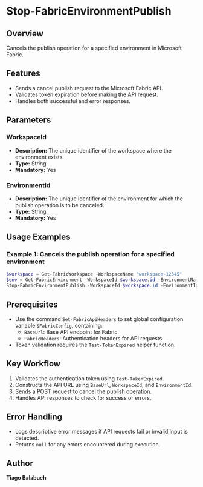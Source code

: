 # Stop-FabricEnvironmentPublish

## Overview

Cancels the publish operation for a specified environment in Microsoft Fabric.

## Features

- Sends a cancel publish request to the Microsoft Fabric API.
- Validates token expiration before making the API request.
- Handles both successful and error responses.

## Parameters

### WorkspaceId

- **Description:** The unique identifier of the workspace where the environment exists.
- **Type:** String
- **Mandatory:** Yes

### EnvironmentId

- **Description:** The unique identifier of the environment for which the publish operation is to be canceled.
- **Type:** String
- **Mandatory:** Yes

## Usage Examples

### Example 1: Cancels the publish operation for a specified environment

```powershell
$workspace = Get-FabricWorkspace -WorkspaceName "workspace-12345"
$env = Get-FabricEnvironment -WorkspaceId $workspace.id -EnvironmentName "Env02"
Stop-FabricEnvironmentPublish -WorkspaceId $workspace.id -EnvironmentId $env.id
```

## Prerequisites

- Use the command `Set-FabricApiHeaders` to set global configuration variable `$FabricConfig`, containing:
  - `BaseUrl`: Base API endpoint for Fabric.
  - `FabricHeaders`: Authentication headers for API requests.
- Token validation requires the `Test-TokenExpired` helper function.

## Key Workflow

1. Validates the authentication token using `Test-TokenExpired`.
2. Constructs the API URL using `BaseUrl`, `WorkspaceId`, and `EnvironmentId`.
3. Sends a POST request to cancel the publish operation.
4. Handles API responses to check for success or errors.

## Error Handling

- Logs descriptive error messages if API requests fail or invalid input is detected.
- Returns `null` for any errors encountered during execution.

## Author

**Tiago Balabuch**  

